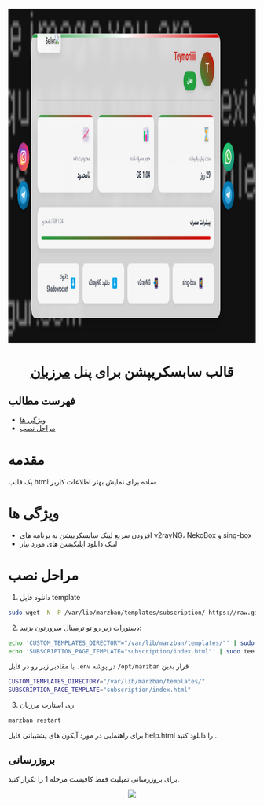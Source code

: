 <p align="center">
  <a href="https://github.com/raminol12/marzbanpro" target="_blank" rel="noopener noreferrer">
    <picture>
      <source media="(prefers-color-scheme: dark)" srcset="https://github.com/raminol12/marzbanpro/blob/main/index.jpg">
      <img width="780" height="680" src="https://github.com/raminol12/marzbanpro/blob/main/index.jpg">
    </picture>
  </a>
</p>
<h1 align="center"/>قالب سابسکریپشن برای پنل  <a href="https://github.com/Gozargah/Marzban">مرزبان</a></h1>

## فهرست مطالب
- [ویژگی‌ ها](#ویژگی-ها)
- [مراحل نصب](#مراحل-نصب)

# مقدمه
یک قالب html ساده برای نمایش بهتر اطلاعات کاربر

# ویژگی ها
- افزودن سریع لینک سابسکریپشن به برنامه های v2rayNG، NekoBox و sing-box
- لینک دانلود اپلیکیشن های مورد نیاز

# مراحل نصب
1. دانلود فایل template
```sh
sudo wget -N -P /var/lib/marzban/templates/subscription/ https://raw.githubusercontent.com/raminol12/marzbanpro/refs/heads/main/index.html
```

2. دستورات زیر رو تو ترمینال سرورتون بزنید:
```sh
echo 'CUSTOM_TEMPLATES_DIRECTORY="/var/lib/marzban/templates/"' | sudo tee -a /opt/marzban/.env
echo 'SUBSCRIPTION_PAGE_TEMPLATE="subscription/index.html"' | sudo tee -a /opt/marzban/.env
```
یا مقادیر زیر رو در فایل `.env` در پوشه `/opt/marzban` قرار بدین
```sh
CUSTOM_TEMPLATES_DIRECTORY="/var/lib/marzban/templates/"
SUBSCRIPTION_PAGE_TEMPLATE="subscription/index.html"
```

3. ری استارت مرزبان
```sh
marzban restart
```

برای راهنمایی در مورد آیکون های پشتیبانی فایل help.html را دانلود کنید .

## بروزرسانی
برای بروزرسانی تمپلیت فقط کافیست مرحله 1 را تکرار کنید.

<center>
<a href="https://www.coffeebede.com/alexporter"><img class="img-fluid" src="https://coffeebede.ir/DashboardTemplateV2/app-assets/images/banner/default-yellow.svg" /></a>




